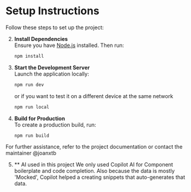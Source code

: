 # Setup Instructions

Follow these steps to set up the project:

2. **Install Dependencies**  
    Ensure you have [Node.js](https://nodejs.org/) installed. Then run:
    ```bash
    npm install
    ```

3. **Start the Development Server**  
    Launch the application locally:
    ```bash
    npm run dev
    ```
    or if you want to test it on a different device at the same network
    ```bash
    npm run local
    ```

4. **Build for Production**  
    To create a production build, run:
    ```bash
    npm run build
    ```

For further assistance, refer to the project documentation or contact the maintainer @joanxtb

5. ** AI used in this project
    We only used Copilot AI for Component boilerplate and code completion. Also
    because the data is mostly 'Mocked', Copilot helped a creating snippets that
    auto-generates that data.